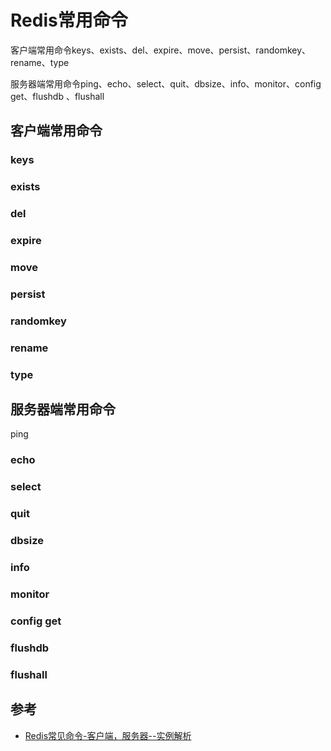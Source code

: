 # Redis常用命令

客户端常用命令keys、exists、del、expire、move、persist、randomkey、rename、type

服务器端常用命令ping、echo、select、quit、dbsize、info、monitor、config get、flushdb 、flushall


## 客户端常用命令

### keys

### exists
### del
### expire
### move
### persist
### randomkey
### rename
### type

## 服务器端常用命令

ping
### echo
### select
### quit
### dbsize
### info
### monitor
### config get
### flushdb
### flushall


## 参考

- [Redis常见命令-客户端，服务器--实例解析](https://blog.csdn.net/basycia/article/details/52176093)
